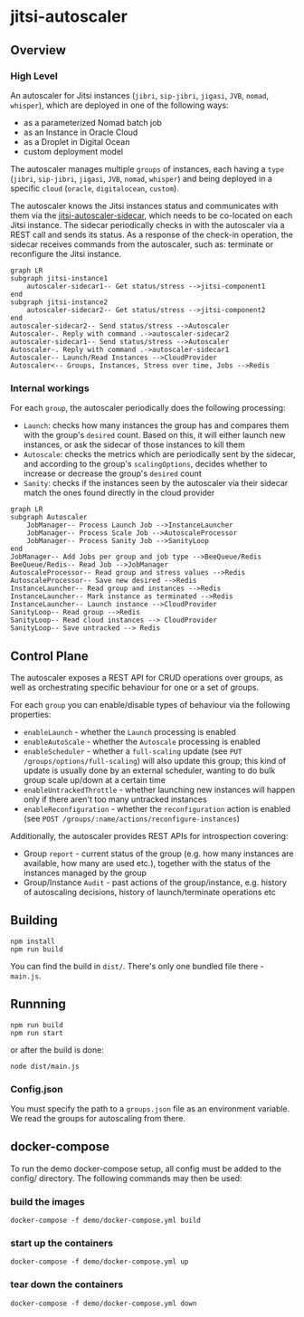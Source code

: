 # jitsi-autoscaler

## Overview

### High Level

An autoscaler for Jitsi instances (`jibri`, `sip-jibri`, `jigasi`, `JVB`, `nomad`, `whisper`), which are deployed in one of the following ways:
* as a parameterized Nomad batch job
* as an Instance in Oracle Cloud
* as a Droplet in Digital Ocean
* custom deployment model

The autoscaler manages multiple `groups` of instances, each having a `type` (`jibri`, `sip-jibri`, `jigasi`, `JVB`, `nomad`, `whisper`) and being deployed in a specific `cloud` (`oracle`, `digitalocean`, `custom`).

The autoscaler knows the Jitsi instances status and communicates with them via the [jitsi-autoscaler-sidecar](https://github.com/jitsi/jitsi-autoscaler-sidecar),
which needs to be co-located on each Jitsi instance. The sidecar periodically checks in with the autoscaler via a REST call and sends its status. 
As a response of the check-in operation, the sidecar receives commands from the autoscaler, such as: terminate or reconfigure the Jitsi instance.

```mermaid
graph LR
subgraph jitsi-instance1
    autoscaler-sidecar1-- Get status/stress -->jitsi-component1
end
subgraph jitsi-instance2
    autoscaler-sidecar2-- Get status/stress -->jitsi-component2
end
autoscaler-sidecar2-- Send status/stress -->Autoscaler
Autoscaler-. Reply with command .->autoscaler-sidecar2
autoscaler-sidecar1-- Send status/stress -->Autoscaler
Autoscaler-. Reply with command .->autoscaler-sidecar1
Autoscaler-- Launch/Read Instances -->CloudProvider
Autoscaler<-- Groups, Instances, Stress over time, Jobs -->Redis
```

### Internal workings

For each `group`, the autoscaler periodically does the following processing:
* `Launch`: checks how many instances the group has and compares them with the group's `desired` count. Based on this, it will either launch new instances, or ask the sidecar of those instances to kill them
* `Autoscale`: checks the metrics which are periodically sent by the sidecar, and according to the group's `scalingOptions`, decides whether to increase or decrease the group's `desired` count
* `Sanity`: checks if the instances seen by the autoscaler via their sidecar match the ones found directly in the cloud provider

```mermaid
graph LR
subgraph Autoscaler
    JobManager-- Process Launch Job -->InstanceLauncher
    JobManager-- Process Scale Job -->AutoscaleProcessor
    JobManager-- Process Sanity Job -->SanityLoop
end
JobManager-- Add Jobs per group and job type -->BeeQueue/Redis
BeeQueue/Redis-- Read Job -->JobManager
AutoscaleProcessor-- Read group and stress values -->Redis
AutoscaleProcessor-- Save new desired -->Redis
InstanceLauncher-- Read group and instances -->Redis
InstanceLauncher-- Mark instance as terminated -->Redis
InstanceLauncher-- Launch instance -->CloudProvider
SanityLoop-- Read group -->Redis
SanityLoop-- Read cloud instances --> CloudProvider
SanityLoop-- Save untracked --> Redis
```

## Control Plane

The autoscaler exposes a REST API for CRUD operations over groups, as well as orchestrating specific behaviour for one or a set of groups.

For each `group` you can enable/disable types of behaviour via the following properties:
* `enableLaunch` - whether the `Launch` processing is enabled
* `enableAutoScale` - whether the `Autoscale` processing is enabled
* `enableScheduler` - whether a `full-scaling` update (see `PUT /groups/options/full-scaling`) will also update this group; this kind of update is usually done by an external scheduler, wanting to do bulk group scale up/down at a certain time
* `enableUntrackedThrottle` - whether launching new instances will happen only if there aren't too many untracked instances
* `enableReconfiguration` - whether the `reconfiguration` action is enabled (see `POST /groups/:name/actions/reconfigure-instances`)

Additionally, the autoscaler provides REST APIs for introspection covering:
* Group `report` - current status of the group (e.g. how many instances are available, how many are used etc.), together with the status of the instances managed by the group
* Group/Instance `Audit` - past actions of the group/instance, e.g. history of autoscaling decisions, history of launch/terminate operations etc

## Building
```
npm install
npm run build
```

You can find the build in `dist/`. There's only one bundled file there - `main.js`.

## Runnning

```
npm run build
npm run start
```

or after the build is done:

```
node dist/main.js
```

### Config.json

You must specify the path to a `groups.json` file as an environment variable. We read the groups for autoscaling from there.

## docker-compose

To run the demo docker-compose setup, all config must be added to the config/ directory.
The following commands may then be used:

### build the images
```
docker-compose -f demo/docker-compose.yml build
```

### start up the containers
```
docker-compose -f demo/docker-compose.yml up
```

### tear down the containers
```
docker-compose -f demo/docker-compose.yml down
```
